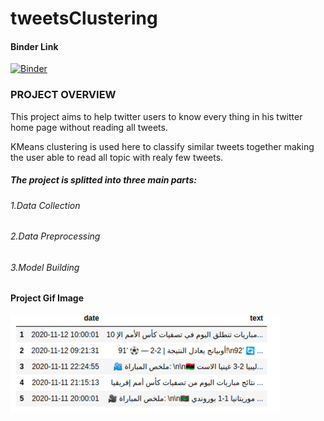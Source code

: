 # tweetsClustering


#### Binder Link
[![Binder](https://mybinder.org/badge_logo.svg)](https://mybinder.org/v2/gh/abdellatifThabet/tweetsClustering/main)


### PROJECT OVERVIEW

This project aims to help twitter users to know every thing in his twitter home page without reading all tweets.

KMeans clustering is used here to classify similar tweets together making the user able to read all topic with realy few tweets.


##### The project is splitted into three main parts:&nbsp;
###### 1.Data Collection
###### 2.Data Preprocessing
###### 3.Model Building


#### Project Gif Image
![alt-text](https://github.com/abdellatifThabet/tweetsClustering/blob/main/ezgif.com-gif-maker.gif)
